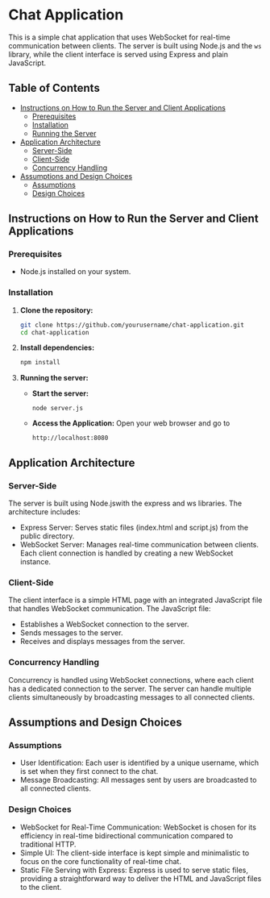 # Chat Application

This is a simple chat application that uses WebSocket for real-time communication between clients. The server is built using Node.js and the `ws` library, while the client interface is served using Express and plain JavaScript.

## Table of Contents

- [Instructions on How to Run the Server and Client Applications](#instructions-on-how-to-run-the-server-and-client-applications)
  - [Prerequisites](#prerequisites)
  - [Installation](#installation)
  - [Running the Server](#running-the-server)
- [Application Architecture](#application-architecture)
  - [Server-Side](#server-side)
  - [Client-Side](#client-side)
  - [Concurrency Handling](#concurrency-handling)
- [Assumptions and Design Choices](#assumptions-and-design-choices)
  - [Assumptions](#assumptions)
  - [Design Choices](#design-choices)


## Instructions on How to Run the Server and Client Applications

### Prerequisites

- Node.js installed on your system.

### Installation

1. **Clone the repository:**
   ```sh
   git clone https://github.com/yourusername/chat-application.git
   cd chat-application
2. **Install dependencies:**
    ```sh
    npm install
3. **Running the server:**
    * **Start the server:**
    
      `node server.js`   
    
    * **Access the Application:**
      Open your web browser and go to

       `http://localhost:8080`

 ## Application Architecture
 ### Server-Side
 The server is built using Node.jswith the express and ws libraries. The architecture includes:
 * Express Server: Serves static files (index.html and script.js) from the public directory.
 * WebSocket Server: Manages real-time communication between clients. Each client connection is handled by creating a new WebSocket instance.

 ### Client-Side
 The client interface is a simple HTML page with an integrated JavaScript file that handles WebSocket communication. The JavaScript file:      
 * Establishes a WebSocket connection to the server.
 * Sends messages to the server.
 * Receives and displays messages from the server.
 ### Concurrency Handling
 Concurrency is handled using WebSocket connections, where each client has a dedicated connection to the server. The server can handle multiple clients simultaneously by broadcasting messages to all connected clients.
 ## Assumptions and Design Choices
### Assumptions
* User Identification: Each user is identified by a unique username, which is set when they first connect to the chat.
* Message Broadcasting: All messages sent by users are broadcasted to all connected clients.
### Design Choices
* WebSocket for Real-Time Communication: WebSocket is chosen for its efficiency in real-time bidirectional communication compared to traditional HTTP.
* Simple UI: The client-side interface is kept simple and minimalistic to focus on the core functionality of real-time chat.
* Static File Serving with Express: Express is used to serve static files, providing a straightforward way to deliver the HTML and JavaScript files to the client.

